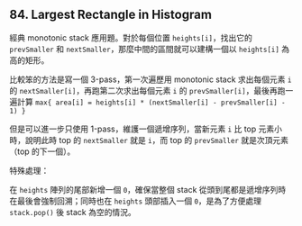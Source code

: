 ## 84. Largest Rectangle in Histogram

經典 monotonic stack 應用題。對於每個位置 `heights[i]`，找出它的 `prevSmaller` 和 `nextSmaller`，那麼中間的區間就可以建構一個以 `heights[i]` 為高的矩形。

比較笨的方法是寫一個 3-pass，第一次遍歷用 monotonic stack 求出每個元素 `i` 的 `nextSmaller[i]`，再跑第二次求出每個元素 `i` 的 `prevSmaller[i]`，最後再跑一遍計算 `max{ area[i] = heights[i] * (nextSmaller[i] - prevSmaller[i] - 1) }`

但是可以進一步只使用 1-pass，維護一個遞增序列，當新元素 `i` 比 top 元素小時，說明此時 top 的 `nextSmaller` 就是 `i`，而 top 的 `prevSmaller` 就是次頂元素（top 的下一個）。

特殊處理：

在 `heights` 陣列的尾部新增一個 `0`，確保當整個 stack 從頭到尾都是遞增序列時在最後會強制回溯；同時也在 `heights` 頭部插入一個 `0`，是為了方便處理 `stack.pop()` 後 stack 為空的情況。

